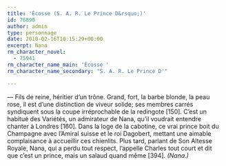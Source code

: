 ```yaml
---
title: 'Écosse (S. A. R. Le Prince D&rsquo;)'
id: 76890
author: admin
type: personnage
date: 2010-02-16T10:15:29+00:00
excerpt: Nana
rm_character_novel:
  - 75941
rm_character_name_main: 'Écosse '
rm_character_name_secondary: "S. A. R. Le Prince D'"

---
```

— Fils de reine, héritier d&rsquo;un trône. Grand, fort, la barbe blonde, la peau rose, il est d&rsquo;une distinction de viveur solide; ses membres carrés syndiquent sous la coupe irréprochable de la redingote [150]. C&rsquo;est un habitué des Variétés, un admirateur de Nana, qu&rsquo;il voudrait entendre chanter à Londres [160]. Dans la loge de la cabotine, ce vrai prince boit du Champagne avec l&rsquo;Amiral suisse et le roi Dagobert, mettant une aimable complaisance à accueillir ces chienlits. Plus tard, parlant de Son Altesse Royale, Nana, qui a perdu tout respect, l&rsquo;appelle Charles tout court et dit que c&rsquo;est un prince, mais un salaud quand même [394]. _(Nana.)_